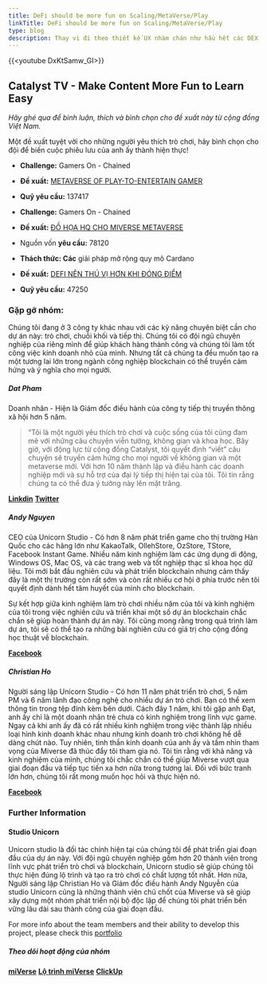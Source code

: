 ```yaml
---
title: DeFi should be more fun on Scaling/MetaVerse/Play
linkTitle: DeFi should be more fun on Scaling/MetaVerse/Play
type: blog
description: Thay vì đi theo thiết kế UX nhàm chán như hầu hết các DEX hiện tại, Miverse sẽ đưa ra một mô hình khác biệt cho hệ sinh thái DeFi & GameFi.
---
```


{{&lt;youtube DxKtSamw_GI&gt;}}

## Catalyst TV - Make Content More Fun to Learn Easy

*Hãy ghé qua để bình luận, thích và bình chọn cho đề xuất này từ cộng đồng Việt Nam.*

Một đề xuất tuyệt vời cho những người yêu thích trò chơi, hãy bình chọn cho đội để biến cuộc phiêu lưu của anh ấy thành hiện thực!

- **Challenge:** Gamers On - Chained

- **Đề xuất:** [METAVERSE OF PLAY-TO-ENTERTAIN GAMER](https://cardano.ideascale.com/c/idea/397373)

- **Quỹ yêu cầu:** 137417

- **Challenge:** Gamers On - Chained

- **Đề xuất:** [ĐỒ HỌA HQ CHO MIVERSE METAVERSE](https://cardano.ideascale.com/c/idea/397499)

- Nguồn vốn **yêu cầu:** 78120

- **Thách thức: Các** giải pháp mở rộng quy mô Cardano

- **Đề xuất:** [DEFI NÊN THÚ VỊ HƠN KHI ĐÓNG ĐIỂM](https://cardano.ideascale.com/c/idea/404556)

- **Quỹ yêu cầu:** 47250

### Gặp gỡ nhóm:

Chúng tôi đang ở 3 công ty khác nhau với các kỹ năng chuyên biệt cần cho dự án này: trò chơi, chuỗi khối và tiếp thị. Chúng tôi có đội ngũ chuyên nghiệp của riêng mình để giúp khách hàng thành công và chúng tôi làm tốt công việc kinh doanh nhỏ của mình. Nhưng tất cả chúng ta đều muốn tạo ra một tương lai lớn trong ngành công nghiệp blockchain có thể truyền cảm hứng và ý nghĩa cho mọi người.

##### **Dat Pham**

Doanh nhân - Hiện là Giám đốc điều hành của công ty tiếp thị truyền thông xã hội hơn 5 năm.

> “Tôi là một người yêu thích trò chơi và cuộc sống của tôi cũng đam mê với những câu chuyện viễn tưởng, không gian và khoa học. Bây giờ, với động lực từ cộng đồng Catalyst, tôi quyết định “viết” câu chuyện sẽ truyền cảm hứng cho mọi người về không gian và một metaverse mới. Với hơn 10 năm thành lập và điều hành các doanh nghiệp mới và sự hỗ trợ của đại lý tiếp thị hiện tại của tôi. Tôi tin rằng chúng ta có thể đưa ý tưởng này lên mặt trăng.

[**Linkdin**](https://www.linkedin.com/in/datpham-alfred/)
[**Twitter**](https://twitter.com/DatPham_Alfred)

##### **Andy Nguyen**

CEO của Unicorn Studio - Có hơn 8 năm phát triển game cho thị trường Hàn Quốc cho các hãng lớn như KakaoTalk, OllehStore, OzStore, TStore, Facebook Instant Game. Nhiều năm kinh nghiệm làm các ứng dụng di động, Windows OS, Mac OS, và các trang web và tốt nghiệp thạc sĩ khoa học dữ liệu. Tôi mới bắt đầu nghiên cứu và phát triển blockchain nhưng cảm thấy đây là một thị trường còn rất sớm và còn rất nhiều cơ hội ở phía trước nên tôi quyết định dành hết tâm huyết của mình cho blockchain.

Sự kết hợp giữa kinh nghiệm làm trò chơi nhiều năm của tôi và kinh nghiệm của tôi trong việc nghiên cứu và triển khai một số dự án blockchain chắc chắn sẽ giúp hoàn thành dự án này. Tôi cũng mong rằng trong quá trình làm dự án, tôi sẽ có thể tạo ra những bài nghiên cứu có giá trị cho cộng đồng học thuật về blockchain.

[**Facebook**](https://www.facebook.com/ngocnd86)

##### **Christian Ho**

Người sáng lập Unicorn Studio - Có hơn 11 năm phát triển trò chơi, 5 năm PM và 6 năm lãnh đạo công nghệ cho nhiều dự án trò chơi. Bạn có thể xem thông tin trong tệp đính kèm bên dưới. Cách đây 1 năm, khi tôi gặp anh Đạt, anh ấy chỉ là một doanh nhân trẻ chưa có kinh nghiệm trong lĩnh vực game. Ngay cả khi anh ấy đã có rất nhiều kinh nghiệm trong việc thành lập nhiều loại hình kinh doanh khác nhau nhưng kinh doanh trò chơi không hề dễ dàng chút nào. Tuy nhiên, tinh thần kinh doanh của anh ấy và tầm nhìn tham vọng của Miverse đã thúc đẩy tôi tham gia nó. Tôi tin rằng với khả năng và kinh nghiệm của mình, chúng tôi chắc chắn có thể giúp Miverse vượt qua giai đoạn đầu và tiếp tục tiến xa hơn nữa trong tương lai. Đối với bức tranh lớn hơn, chúng tôi rất mong muốn học hỏi và thực hiện nó.

[**Facebook**](https://www.facebook.com/ho.quochuy.75470)

### Further Information

#### Studio Unicorn

Unicorn studio là đối tác chính hiện tại của chúng tôi để phát triển giai đoạn đầu của dự án này. Với đội ngũ chuyên nghiệp gồm hơn 20 thành viên trong lĩnh vực phát triển trò chơi và blockchain, Unicorn studio sẽ giúp chúng tôi thực hiện đúng lộ trình và tạo ra trò chơi có chất lượng tốt nhất. Hơn nữa, Người sáng lập Christian Ho và Giám đốc điều hành Andy Nguyễn của studio Unicorn cũng là những thành viên chủ chốt của Miverse và sẽ giúp xây dựng một nhóm phát triển nội bộ độc lập để chúng tôi phát triển bền vững lâu dài sau thành công của giai đoạn đầu.

For more info about the team members and their ability to develop this project, please check this [portfolio](https://drive.google.com/file/d/1zi696iR7UKfY_517Jua1o9an933wDXn1/view)

##### Theo dõi hoạt động của nhóm

[**miVerse**](https://miverse.com/)
[**Lộ trình miVerse**](https://docs.google.com/spreadsheets/d/1Vog9sPATv2Cn8eGNG6xsalerib5CfNPA/edit#gid=7495255)
[**ClickUp**](https://app.clickup.com/25516174/v/l/6-145737873-1)
